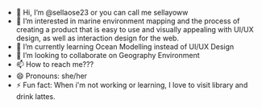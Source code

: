 - 👋 Hi, I’m @sellaose23 or you can call me sellayoww
- 👀 I’m interested in marine environment mapping and the process of creating a product that is easy to use and visually appealing with UI/UX design, as well as interaction design for the web.
- 🌱 I’m currently learning Ocean Modelling instead of UI/UX Design
- 💞️ I’m looking to collaborate on Geography Environment
- 📫 How to reach me???
- 😄 Pronouns: she/her
- ⚡ Fun fact: When i'm not working or learning, I love to visit library and drink lattes.

<!---
sellaose23/sellaose23 is a ✨ special ✨ repository because its `README.md` (this file) appears on your GitHub profile.
You can click the Preview link to take a look at your changes.
--->

